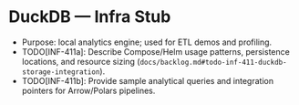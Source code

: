 # DuckDB — Infra Stub

- Purpose: local analytics engine; used for ETL demos and profiling.
- TODO[INF-411a]: Describe Compose/Helm usage patterns, persistence locations, and resource sizing (`docs/backlog.md#todo-inf-411-duckdb-storage-integration`).
- TODO[INF-411b]: Provide sample analytical queries and integration pointers for Arrow/Polars pipelines.
